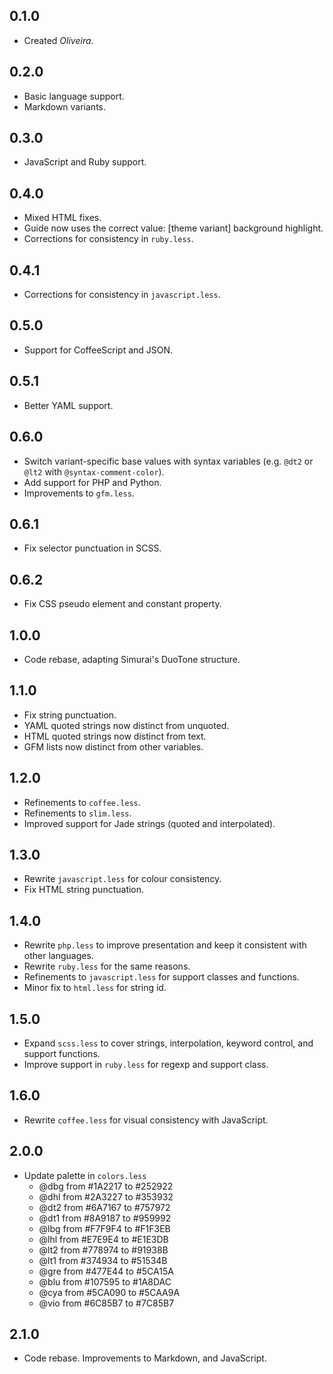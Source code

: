 ## 0.1.0
- Created *Oliveira*.

## 0.2.0
- Basic language support.
- Markdown variants.

## 0.3.0
- JavaScript and Ruby support.

## 0.4.0
- Mixed HTML fixes.
- Guide now uses the correct value: [theme variant] background highlight.
- Corrections for consistency in `ruby.less`.

## 0.4.1
- Corrections for consistency in `javascript.less`.

## 0.5.0
- Support for CoffeeScript and JSON.

## 0.5.1
- Better YAML support.

## 0.6.0
- Switch variant-specific base values with syntax variables (e.g. `@dt2` or `@lt2` with `@syntax-comment-color`).
- Add support for PHP and Python.
- Improvements to `gfm.less`.

## 0.6.1
- Fix selector punctuation in SCSS.

## 0.6.2
- Fix CSS pseudo element and constant property.

## 1.0.0
- Code rebase, adapting Simurai's DuoTone structure.

## 1.1.0
- Fix string punctuation.
- YAML quoted strings now distinct from unquoted.
- HTML quoted strings now distinct from text.
- GFM lists now distinct from other variables.

## 1.2.0
- Refinements to `coffee.less`.
- Refinements to `slim.less`.
- Improved support for Jade strings (quoted and interpolated).

## 1.3.0
- Rewrite `javascript.less` for colour consistency.
- Fix HTML string punctuation.

## 1.4.0
- Rewrite `php.less` to improve presentation and keep it consistent with other languages.
- Rewrite `ruby.less` for the same reasons.
- Refinements to `javascript.less` for support classes and functions.
- Minor fix to `html.less` for string id.

## 1.5.0
- Expand `scss.less` to cover strings, interpolation, keyword control, and support functions.
- Improve support in `ruby.less` for regexp and support class.

## 1.6.0
- Rewrite `coffee.less` for visual consistency with JavaScript.

## 2.0.0
- Update palette in `colors.less`
  - @dbg from #1A2217 to #252922
  - @dhl from #2A3227 to #353932
  - @dt2 from #6A7167 to #757972
  - @dt1 from #8A9187 to #959992
  - @lbg from #F7F9F4 to #F1F3EB
  - @lhl from #E7E9E4 to #E1E3DB
  - @lt2 from #778974 to #91938B
  - @lt1 from #374934 to #51534B
  - @gre from #477E44 to #5CA15A
  - @blu from #107595 to #1A8DAC
  - @cya from #5CA090 to #5CAA9A
  - @vio from #6C85B7 to #7C85B7

## 2.1.0
- Code rebase. Improvements to Markdown, and JavaScript.
